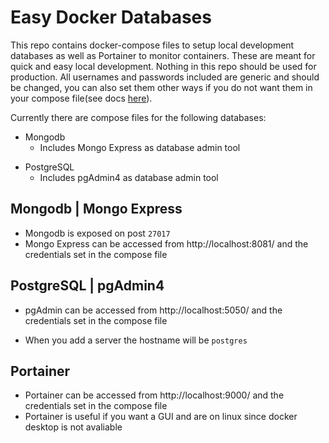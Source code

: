 # Easy Docker Databases

This repo contains docker-compose files to setup local development databases as well as Portainer to monitor containers. These are meant for quick and easy local development. Nothing in this repo should be used for production. All usernames and passwords included are generic and should be changed, you can also set them other ways if you do not want them in your compose file(see docs [here](https://docs.docker.com/compose/environment-variables/)).

Currently there are compose files for the following databases:
*  Mongodb
   - Includes Mongo Express as database admin tool
 - PostgreSQL
   - Includes pgAdmin4 as database admin tool


## Mongodb | Mongo Express
- Mongodb is exposed on post `27017`
- Mongo Express can be accessed from http://localhost:8081/ and the credentials set in the compose file

## PostgreSQL | pgAdmin4
- pgAdmin can be accessed from http://localhost:5050/ and the credentials set in the compose file

- When you add a server the hostname will be `postgres`

## Portainer
- Portainer can be accessed from http://localhost:9000/ and the credentials set in the compose file
- Portainer is useful if you want a GUI and are on linux since docker desktop is not avaliable